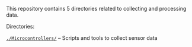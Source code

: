 This repository contains 5 directories related to collecting and processing data.

Directories:

[`./Microcontrollers/`](./Microcontrollers) – Scripts and tools to collect sensor data
